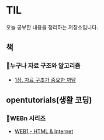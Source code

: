 # TIL

오늘 공부한 내용을 정리하는 저장소입니다.

## 책

### :pushpin:누구나 자료 구조와 알고리즘
  - [1장. 자료 구조가 중요한 까닭]()

## opentutorials(생활 코딩)

### :pushpin:WEBn 시리즈
  - [WEB1 - HTML & Internet](https://github.com/devyoon56/TIL/blob/main/opentutorials/web/web1.md)
